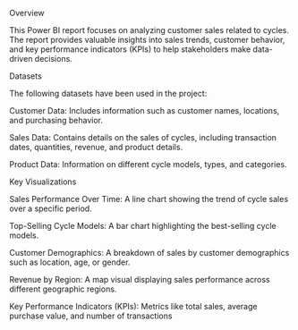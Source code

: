 Overview

This Power BI report focuses on analyzing customer sales related to cycles. 
The report provides valuable insights into sales trends, customer behavior, and key performance indicators (KPIs) to help stakeholders make data-driven decisions.



Datasets

The following datasets have been used in the project:

Customer Data: Includes information such as customer names, locations, and purchasing behavior.

Sales Data: Contains details on the sales of cycles, including transaction dates, quantities, revenue, and product details.

Product Data: Information on different cycle models, types, and categories.



Key Visualizations


Sales Performance Over Time: A line chart showing the trend of cycle sales over a specific period.

Top-Selling Cycle Models: A bar chart highlighting the best-selling cycle models.

Customer Demographics: A breakdown of sales by customer demographics such as location, age, or gender.

Revenue by Region: A map visual displaying sales performance across different geographic regions.

Key Performance Indicators (KPIs): Metrics like total sales, average purchase value, and number of transactions
